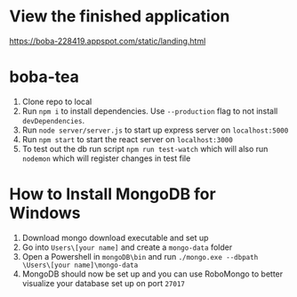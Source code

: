 # View the finished application
https://boba-228419.appspot.com/static/landing.html

# boba-tea

1. Clone repo to local
2. Run `npm i` to install dependencies. Use `--production` flag to not install `devDependencies`.
3. Run `node server/server.js` to start up express server on `localhost:5000`
4. Run `npm start` to start the react server on `localhost:3000`
5. To test out the db run script `npm run test-watch` which will also run `nodemon` which will register changes in test file



# How to Install MongoDB for Windows

1. Download mongo download executable and set up
2. Go into `Users\[your name]` and create a `mongo-data` folder
3. Open a Powershell in `mongoDB\bin` and run `./mongo.exe --dbpath \Users\[your name]\mongo-data`
4. MongoDB should now be set up and you can use RoboMongo to better visualize your database set up on port `27017`



